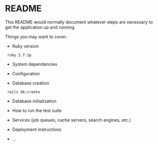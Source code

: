 # README

This README would normally document whatever steps are necessary to get the
application up and running.

Things you may want to cover:

* Ruby version

``` ruby 2.7.1p```

* System dependencies

* Configuration

* Database creation

 ` rails db:create`
 
* Database initialization

* How to run the test suite

* Services (job queues, cache servers, search engines, etc.)

* Deployment instructions

* ...
